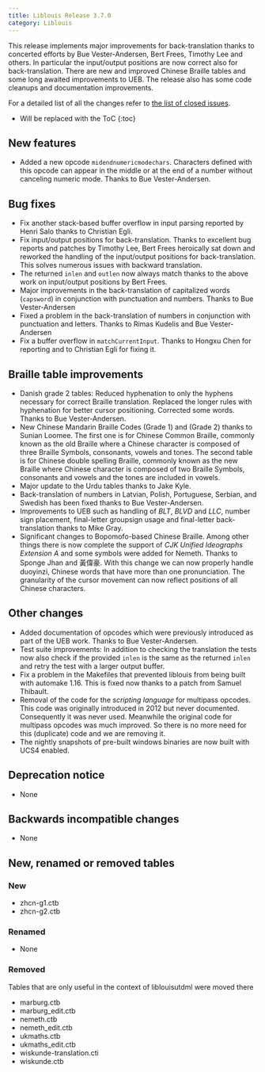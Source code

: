 ```yaml
---
title: Liblouis Release 3.7.0
category: Liblouis
---
```


This release implements major improvements for back-translation thanks to concerted efforts by Bue Vester-Andersen, Bert Frees, Timothy Lee and others. In particular the input/output positions are now correct also for back-translation. There are new and improved Chinese Braille tables and some long awaited improvements to UEB. The release also has some code cleanups and documentation improvements.

For a detailed list of all the changes refer to [the list of closed issues](https://github.com/liblouis/liblouis/milestone/17?closed=1).

* Will be replaced with the ToC
{:toc}

## New features

-   Added a new opcode `midendnumericmodechars`. Characters defined with this opcode can appear in the middle or at the end of a number without canceling numeric mode. Thanks to Bue Vester-Andersen.

## Bug fixes

-   Fix another stack-based buffer overflow in input parsing reported by Henri Salo thanks to Christian Egli.
-   Fix input/output positions for back-translation. Thanks to excellent bug reports and patches by Timothy Lee, Bert Frees heroically sat down and reworked the handling of the input/output positions for back-translation. This solves numerous issues with backward translation.
-   The returned `inlen` and `outlen` now always match thanks to the above work on input/output positions by Bert Frees.
-   Major improvements in the back-translation of capitalized words (`capsword`) in conjunction with punctuation and numbers. Thanks to Bue Vester-Andersen
-   Fixed a problem in the back-translation of numbers in conjunction with punctuation and letters. Thanks to Rimas Kudelis and Bue Vester-Andersen
-   Fix a buffer overflow in `matchCurrentInput`. Thanks to Hongxu Chen for reporting and to Christian Egli for fixing it.

## Braille table improvements

-   Danish grade 2 tables: Reduced hyphenation to only the hyphens necessary for correct Braille translation. Replaced the longer rules with hyphenation for better cursor positioning. Corrected some words. Thanks to Bue Vester-Andersen.
-   New Chinese Mandarin Braille Codes (Grade 1) and (Grade 2) thanks to Sunian Loomee. The first one is for Chinese Common Braille, commonly known as the old Braille where a Chinese character is composed of three Braille Symbols, consonants, vowels and tones. The second table is for Chinese double spelling Braille, commonly known as the new Braille where Chinese character is composed of two Braille Symbols, consonants and vowels and the tones are included in vowels.
-   Major update to the Urdu tables thanks to Jake Kyle.
-   Back-translation of numbers in Latvian, Polish, Portuguese, Serbian, and Swedish has been fixed thanks to Bue Vester-Andersen.
-   Improvements to UEB such as handling of *BLT*, *BLVD* and *LLC*, number sign placement, final-letter groupsign usage and final-letter back-translation thanks to Mike Gray.
-   Significant changes to Bopomofo-based Chinese Braille. Among other things there is now complete the support of *CJK Unified Ideographs Extension A* and some symbols were added for Nemeth. Thanks to Sponge Jhan and 黃偉豪. With this change we can now properly handle duoyinzi, Chinese words that have more than one pronunciation. The granularity of the cursor movement can now reflect positions of all Chinese characters.

## Other changes

-   Added documentation of opcodes which were previously introduced as part of the UEB work. Thanks to Bue Vester-Andersen.
-   Test suite improvements: In addition to checking the translation the tests now also check if the provided `inlen` is the same as the returned `inlen` and retry the test with a larger output buffer.
-   Fix a problem in the Makefiles that prevented liblouis from being built with automake 1.16. This is fixed now thanks to a patch from Samuel Thibault.
-   Removal of the code for the *scripting language* for multipass opcodes. This code was originally introduced in 2012 but never documented. Consequently it was never used. Meanwhile the original code for multipass opcodes was much improved. So there is no more need for this (duplicate) code and we are removing it.
-   The nightly snapshots of pre-built windows binaries are now built with UCS4 enabled.

## Deprecation notice

-   None

## Backwards incompatible changes

-   None

## New, renamed or removed tables

### New

-   zhcn-g1.ctb
-   zhcn-g2.ctb

### Renamed

-   None

### Removed

Tables that are only useful in the context of liblouisutdml were moved
there

-   marburg.ctb
-   marburg_edit.ctb
-   nemeth.ctb
-   nemeth_edit.ctb
-   ukmaths.ctb
-   ukmaths_edit.ctb
-   wiskunde-translation.cti
-   wiskunde.ctb

